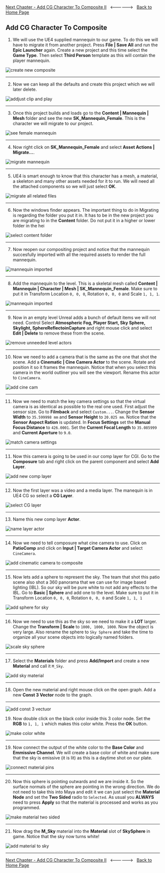 [Next Chapter - Add CG Character To Composite II](../cg_character_ii/README.md)&nbsp;&nbsp;&nbsp;<------>&nbsp;&nbsp;&nbsp;[Back to Home Page](../README.md)

## Add CG Character To Composite

1.  We will use the UE4 supplied mannequin to our game.  To do this we will have to migrate it from another project.  Press **File | Save All** and run the **Epic Launcher** again.  Create a new project and this time select the **Game Type**.  Then select **Third Person** template as this will contain the player mannequin.

![create new composite](../images/thirdPersonGameProject.jpg)

***

2. Now we can keep all the defaults and create this project which we will later delete. 

![addjust clip and play](../images/createTempProject.jpg)

***

3. Once this project builds and loads go to the **Content | Mannequin | Mesh** folder and see the new **SK_Mannequin_Female**.  This is the character we will migrate to our project.

![see female mannequin](../images/femalmanequin.jpg)

***

4. Now right click on **SK_Mannequin_Female** and select **Asset Actions | Migrate...**.

![migrate mannequin](../images/migrateMannequin.jpg)

***

5. UE4 is smart enough to know that this character has a mesh, a material, a skeleton and many other assets needed for it to run.  We will need all the attached components so we will just select **OK**.

![migrate all related files](../images/ue4SelectsAllNeedeFiles.jpg)

***

6. Now the windows finder appears.  The important thing to do in Migrating is regarding the folder you put it in.  It has to be in the new project you are migrating to in the **Content** folder.  Do not put it in a higher or lower folder in the hei

![select content folder](../images/selectContentFolder.jpg)

***

7. Now reopen our compositing project and notice that the mannequin succesfully imported with all the required assets to render the full mannequin.


![mannequin imported](../images/mannequinImported.jpg)

***

8. Add the mannequin to the level.  This is a skeletal mesh called **Content | Mannequin | Character | Mesh | SK_Mannequin_Female**.  Make sure to put it in Transform Location `0, 0, 0`, Rotation `0, 0, 0` and Scale `1, 1, 1`.

![mannequin imported](../images/addMannequinToLevel.jpg)

***

9. Now in an empty level Unreal adds a bunch of default items we will not need.  Control Select **Atmospheric Fog, Player Start, Sky Sphere, Skylight, SphereReflectoinCapture** and right mouse click and select **Edit | Delete** to remove these from the scene.

![remove unneeded level actors](../images/deletePeripheralObjects.jpg)

***

10. Now we need to add a camera that is the same as the one that shot the scene.  Add a **Cinematic | Cine Camera Actor** to the scene.  Rotate and position it so it frames the mannequin.  Notice that when you select this camera in the world outliner you will see the viewport. Rename this actor to `CineCamera`.

![add cine cam](../images/addCineMac.jpg)

***

11. Now we need to match the key camera settings so that the virtual camera is as identical as possible to the real one used. First adjust the sensor size.  Go to **Filmback** and select `Custom...`. Change the **Sensor Width** to `35.599998 mm` and **Sensor Height** to `20.025 mm`.  Notice that the **Sensor Aspect Ration** is updated. In **Focus Settings** set the **Manual Focus Distance** to `426.0001`.  Set the **Current Focal Length** to `35.085999` and **Current Aperture** to `9.0`.

![match camera settings](../images/matchCamSettings.jpg)

***


11.  Now this camera is going to be used in our comp layer for CGI.  Go to the **Composure** tab and right click on the parent component and select **Add Layer**.

![add new comp layer](../images/addNewCompLayer.jpg)

***

12. Now the first layer was a video and a media layer.  The manequin is in UE4 CG so select a **CG Layer**.

![select CG layer](../images/selectCGLayer.jpg)

***

13.  Name this new comp layer **Actor**.

![name layer actor](../images/nameActor.jpg)

***


14.  Now we need to tell composure what cine camera to use.  Click on **PatioComp** and click on **Input | Target Camera Actor** and select `CineCamera`.

![add cinematic camera to composite](../images/cineCamToComp.jpg)

***

15. Now lets add a sphere to represent the sky.  The team that shot this patio scene also shot a 360 panorama that we can use for image based lighting (IBL).  So our sky will be pure white to not add any effects to the IBL. Go to **Basic | Sphere** and add one to the level.   Make sure to put it in Transform Location `0, 0, 0`, Rotation `0, 0, 0` and Scale `1, 1, 1`

![add sphere for sky](../images/addSphereForSky.jpg)


***

16. Now we need to use this as the sky so we need to make it a **LOT** larger. Change the **Transform | Scale** to `1000, 1000, 1000`.  Now the object is very large. Also rename the sphere to `Sky Sphere` and take the time to organize all your scene objects into logically named folders.  

![scale sky sphere](../images/scaleSkySphere.jpg)

***

17.  Select the **Materials** folder and press **Add/Import** and create a new **Material** and call it `M_Sky`.

![add sky material](../images/addMSkyMaterial.jpg)

***

18.  Open the new material and right mouse click on the open graph.  Add a new **Const 3 Vector** node to the graph.

***

![add const 3 vectuor](../images/addCosnt3Vector.jpg)

19. Now double click on the black color inside this 3 color node.  Set the **RGB** to `1, 1, 1` which makes this color white.  Press the **OK** button.

![make color white](../images/changeToWhite.jpg)

***

19.  Now connect the output of the white color to the **Base Color** and **Emmissive Channel**.  We will create a base color of white and make sure that the sky is emissive (it is lit) as this is a daytime shot on our plate.

![connect material pins](../images/connectMatNodes.jpg)

***

20. Now this sphere is pointing outwards and we are inside it.  So the surface normals of the sphere are pointing in the wrong direction.  We do not need to take this into Maya and edit it we can just select the **Material Node** and set the **Two Sided** radio to `Selected`.  As usual you **ALWAYS** need to press **Apply** so that the material is processed and works as you programmed.

![make material two sided](../images/twoSidedMat.jpg)

***

21.  Now drag the **M_Sky** material into the **Material** slot of **SkySphere** in game. Notice that the sky now turns white!

![add material to sky](../images/setSkyMaterial.jpg)

***

[Next Chapter - Add CG Character To Composite II](../cg_character_ii/README.md)&nbsp;&nbsp;&nbsp;<------>&nbsp;&nbsp;&nbsp;[Back to Home Page](../README.md)